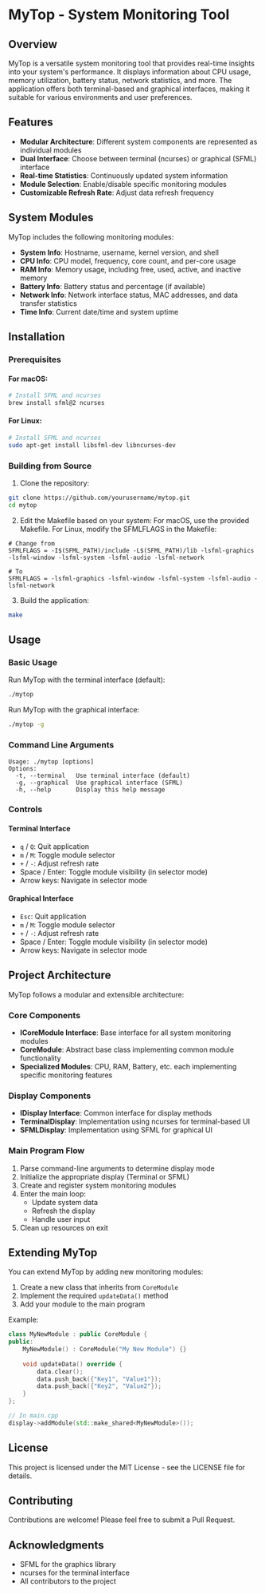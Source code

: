# MyTop - System Monitoring Tool

## Overview
MyTop is a versatile system monitoring tool that provides real-time insights into your system's performance. It displays information about CPU usage, memory utilization, battery status, network statistics, and more. The application offers both terminal-based and graphical interfaces, making it suitable for various environments and user preferences.

## Features
- **Modular Architecture**: Different system components are represented as individual modules
- **Dual Interface**: Choose between terminal (ncurses) or graphical (SFML) interface
- **Real-time Statistics**: Continuously updated system information
- **Module Selection**: Enable/disable specific monitoring modules
- **Customizable Refresh Rate**: Adjust data refresh frequency

## System Modules
MyTop includes the following monitoring modules:
- **System Info**: Hostname, username, kernel version, and shell
- **CPU Info**: CPU model, frequency, core count, and per-core usage
- **RAM Info**: Memory usage, including free, used, active, and inactive memory
- **Battery Info**: Battery status and percentage (if available)
- **Network Info**: Network interface status, MAC addresses, and data transfer statistics
- **Time Info**: Current date/time and system uptime

## Installation
### Prerequisites
#### For macOS:
```bash
# Install SFML and ncurses
brew install sfml@2 ncurses
```

#### For Linux:
```bash
# Install SFML and ncurses
sudo apt-get install libsfml-dev libncurses-dev
```

### Building from Source
1. Clone the repository:
```bash
git clone https://github.com/yourusername/mytop.git
cd mytop
```

2. Edit the Makefile based on your system:
For macOS, use the provided Makefile.
For Linux, modify the SFMLFLAGS in the Makefile:
```
# Change from
SFMLFLAGS = -I$(SFML_PATH)/include -L$(SFML_PATH)/lib -lsfml-graphics -lsfml-window -lsfml-system -lsfml-audio -lsfml-network

# To
SFMLFLAGS = -lsfml-graphics -lsfml-window -lsfml-system -lsfml-audio -lsfml-network
```

3. Build the application:
```bash
make
```

## Usage
### Basic Usage
Run MyTop with the terminal interface (default):
```bash
./mytop
```
Run MyTop with the graphical interface:
```bash
./mytop -g
```

### Command Line Arguments
```
Usage: ./mytop [options]
Options:
  -t, --terminal   Use terminal interface (default)
  -g, --graphical  Use graphical interface (SFML)
  -h, --help       Display this help message
```

### Controls
#### Terminal Interface
- `q` / `Q`: Quit application
- `m` / `M`: Toggle module selector
- `+` / `-`: Adjust refresh rate
- Space / Enter: Toggle module visibility (in selector mode)
- Arrow keys: Navigate in selector mode

#### Graphical Interface
- `Esc`: Quit application
- `m` / `M`: Toggle module selector
- `+` / `-`: Adjust refresh rate
- Space / Enter: Toggle module visibility (in selector mode)
- Arrow keys: Navigate in selector mode

## Project Architecture
MyTop follows a modular and extensible architecture:

### Core Components
- **ICoreModule Interface**: Base interface for all system monitoring modules
- **CoreModule**: Abstract base class implementing common module functionality
- **Specialized Modules**: CPU, RAM, Battery, etc. each implementing specific monitoring features

### Display Components
- **IDisplay Interface**: Common interface for display methods
- **TerminalDisplay**: Implementation using ncurses for terminal-based UI
- **SFMLDisplay**: Implementation using SFML for graphical UI

### Main Program Flow
1. Parse command-line arguments to determine display mode
2. Initialize the appropriate display (Terminal or SFML)
3. Create and register system monitoring modules
4. Enter the main loop:
   - Update system data
   - Refresh the display
   - Handle user input
5. Clean up resources on exit

## Extending MyTop
You can extend MyTop by adding new monitoring modules:
1. Create a new class that inherits from `CoreModule`
2. Implement the required `updateData()` method
3. Add your module to the main program

Example:
```cpp
class MyNewModule : public CoreModule {
public:
    MyNewModule() : CoreModule("My New Module") {}
    
    void updateData() override {
        data.clear();
        data.push_back({"Key1", "Value1"});
        data.push_back({"Key2", "Value2"});
    }
};

// In main.cpp
display->addModule(std::make_shared<MyNewModule>());
```

## License
This project is licensed under the MIT License - see the LICENSE file for details.

## Contributing
Contributions are welcome! Please feel free to submit a Pull Request.

## Acknowledgments
- SFML for the graphics library
- ncurses for the terminal interface
- All contributors to the project